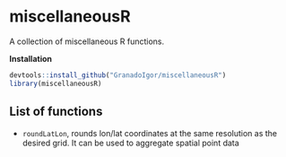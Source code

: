 # miscellaneousR
A collection of miscellaneous R functions.

**Installation**

```R
devtools::install_github("GranadoIgor/miscellaneousR")
library(miscellaneousR)
```

## List of functions
- `roundLatLon`, rounds lon/lat coordinates at the same resolution as the desired grid. It can be used to aggregate spatial point data
